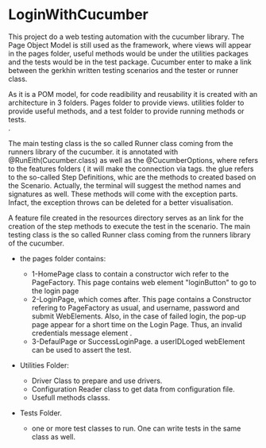 # LoginWithCucumber

This project do a web testing automation with the cucumber library. The Page Object Model is still used as the framework, where  views will appear in the pages folder, useful methods would be under the utilities packages and the tests would be in the test package. Cucumber enter to make a link between the gerkhin written testing scenarios and the tester or runner class. 


As it is a POM model, for code readibility and reusability it is created with an architecture in 3 folders. Pages folder to provide views. utilities folder to provide useful methods, and a test folder to provide running methods or tests.   
. 

The main testing class is the so called Runner class coming from the runners library of the cucumber.   it is annotated with @RunEith(Cucumber.class) as well as the @CucumberOptions, where refers to the features folders ( it will make the connection via tags. the glue refers to the so-called Step Definitions, whic are the methods to created based on the Scenario. Actually, the terminal will suggest the method names and signatures as well.  These methods will come with the exception parts. Infact, the exception throws can be deleted for a better visualisation.

A feature file created in the resources directory serves as an link for the creation of the step methods to execute the test in the scenario. The main testing class is the so called Runner class coming from the runners library of the cucumber. 

* the pages folder contains:
  * 1-HomePage class to contain a constructor wich refer to the PageFactory.  This page contains web element "loginButton" to go to the login page
  * 2-LoginPage, which comes after. This page contains a Constructor refering to PageFactory as usual, and username, password and submit WebElements. Also, in the case of failed login, the pop-up page appear for a short time on the Login Page. Thus, an invalid credentials message element .
  * 3-DefaulPage or SuccessLoginPage. a userIDLoged webElement can be used to assert the test. 

* Utilities Folder:
  * Driver Class to prepare and use drivers. 
  * Configuration Reader class to get data from configuration file.
  * Usefull methods classs. 


* Tests Folder. 
  * one or more  test classes to run. One can write tests in the same class as well.

